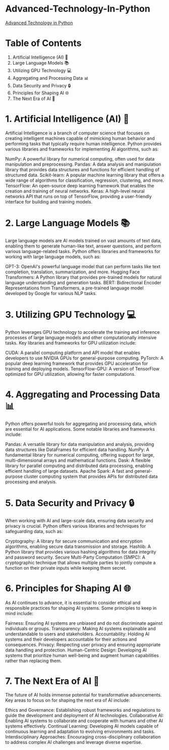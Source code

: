 # Advanced-Technology-In-Python
[Advanced Technology in Python
](https://huggingface.co/spaces/MultiAgentSystems/WhisperGPTMultiAgentSystems)

# Table of Contents
1. Artificial Intelligence (AI) 🤖
2. Large Language Models 📚
3. Utilizing GPU Technology 💻
4. Aggregating and Processing Data 📊
5. Data Security and Privacy 🔒
6. Principles for Shaping AI 🌐
7. The Next Era of AI 🚀

# 1. Artificial Intelligence (AI) 🤖
Artificial Intelligence is a branch of computer science that focuses on creating intelligent machines capable of mimicking human behavior and performing tasks that typically require human intelligence. Python provides various libraries and frameworks for implementing AI algorithms, such as:

NumPy: A powerful library for numerical computing, often used for data manipulation and preprocessing.
Pandas: A data analysis and manipulation library that provides data structures and functions for efficient handling of structured data.
Scikit-learn: A popular machine learning library that offers a wide range of algorithms for classification, regression, clustering, and more.
TensorFlow: An open-source deep learning framework that enables the creation and training of neural networks.
Keras: A high-level neural networks API that runs on top of TensorFlow, providing a user-friendly interface for building and training models.


# 2. Large Language Models 📚
Large language models are AI models trained on vast amounts of text data, enabling them to generate human-like text, answer questions, and perform various language-related tasks. Python offers libraries and frameworks for working with large language models, such as:

GPT-3: OpenAI's powerful language model that can perform tasks like text completion, translation, summarization, and more.
Hugging Face Transformers: A Python library that provides pre-trained models for natural language understanding and generation tasks.
BERT: Bidirectional Encoder Representations from Transformers, a pre-trained language model developed by Google for various NLP tasks.


# 3. Utilizing GPU Technology 💻
Python leverages GPU technology to accelerate the training and inference processes of large language models and other computationally intensive tasks. Key libraries and frameworks for GPU utilization include:

CUDA: A parallel computing platform and API model that enables developers to use NVIDIA GPUs for general-purpose computing.
PyTorch: A popular deep learning framework that provides GPU acceleration for training and deploying models.
TensorFlow-GPU: A version of TensorFlow optimized for GPU utilization, allowing for faster computations.


# 4. Aggregating and Processing Data 📊
Python offers powerful tools for aggregating and processing data, which are essential for AI applications. Some notable libraries and frameworks include:

Pandas: A versatile library for data manipulation and analysis, providing data structures like DataFrames for efficient data handling.
NumPy: A fundamental library for numerical computing, offering support for large, multi-dimensional arrays and mathematical functions.
Dask: A flexible library for parallel computing and distributed data processing, enabling efficient handling of large datasets.
Apache Spark: A fast and general-purpose cluster computing system that provides APIs for distributed data processing and analysis.


# 5. Data Security and Privacy 🔒
When working with AI and large-scale data, ensuring data security and privacy is crucial. Python offers various libraries and techniques for safeguarding data, such as:

Cryptography: A library for secure communication and encryption algorithms, enabling secure data transmission and storage.
Hashlib: A Python library that provides various hashing algorithms for data integrity and password security.
Secure Multi-Party Computation (SMPC): A cryptographic technique that allows multiple parties to jointly compute a function on their private inputs while keeping them secret.


# 6. Principles for Shaping AI 🌐
As AI continues to advance, it is essential to consider ethical and responsible practices for shaping AI systems. Some principles to keep in mind include:

Fairness: Ensuring AI systems are unbiased and do not discriminate against individuals or groups.
Transparency: Making AI systems explainable and understandable to users and stakeholders.
Accountability: Holding AI systems and their developers accountable for their actions and consequences.
Privacy: Respecting user privacy and ensuring appropriate data handling and protection.
Human-Centric Design: Developing AI systems that prioritize human well-being and augment human capabilities rather than replacing them.


# 7. The Next Era of AI 🚀
The future of AI holds immense potential for transformative advancements. Key areas to focus on for shaping the next era of AI include:

Ethics and Governance: Establishing robust frameworks and regulations to guide the development and deployment of AI technologies.
Collaborative AI: Enabling AI systems to collaborate and cooperate with humans and other AI systems effectively.
Continual Learning: Developing AI models capable of continuous learning and adaptation to evolving environments and tasks.
Interdisciplinary Approaches: Encouraging cross-disciplinary collaboration to address complex AI challenges and leverage diverse expertise.

